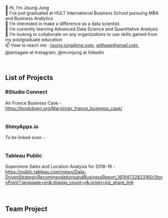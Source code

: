 👋 Hi, I’m Jisung Jung <br>
🏫 I've just graduated at HULT International Business School pursuing MBA and Business Analytics <br>
👀 I’m interested in make a difference as a data scientist. <br>
🌱 I’m currently learning Advanced Data Science and Quantitative Analysis <br>
💞️ I’m looking to collaborate on any organizations to use skills gained from my postgraduate education <br>
📫 How to reach me : jisung.jung@me.com, withsee@gmail.com, @annagale at Instagram, @mrvnjung at linkedin <br>

<External Link> <br>
## List of Projects <br>
### RStudio Connect <br>
  Air France Business Case - https://bookdown.org/Marvin/air_france_business_case/ <br>
<br>
### ShinyApps.io <br>
  To be linked soon - <br>
<br>
### Tableau Public <br>
  Superstore Sales and Location Analysis for 2018-19 - https://public.tableau.com/views/Data-DrivenStrategicRecommendationsandBusinessReport_16194722823160/StoryPoint?:language=en&:display_count=y&:origin=viz_share_link <br>
<br>
<br>
## Team Project <br>
# 
 
